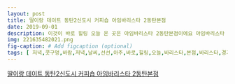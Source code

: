 ```yaml
---
layout: post
title: 딸이랑 데이트 동탄2신도시 커피숍 아임바리스타 2동탄본점
date: 2019-09-01
description: 이것이 바로 힐링 오늘 온 곳은 아임바리스타 2동탄본점이에요 아임바리스타 2동탄본점 경기도 화성시 영천동 68310 아이스 초콜렛 라떼와 치즈마카롱과 아메리카노 주문했어요 산책할거라 
img: 221635482021.png
fig-caption: # Add figcaption (optional)
tags: [ 저녁,콧구멍,바람,저녁,날씨,선선,아주,바로,힐링,오늘,바리스타,본점,바리스타,경기도,화성시,영천동,바리스타,본점,경기도,화성시,영천동,아이스,초콜렛,라떼,치즈,마카롱,아메리카노,주문,산책,테이크아웃,지금,바리스타,주년,기념,행사,이상,구매,음료,무료,쿠폰,주네,결제,음료,무료,쿠폰,주년,축하,덩달아,기쁨,바리스타,본점,오픈,주년,이벤트,쿠폰,이상,아이스,커피잔,더치,증정,대요,이벤트,바리스타,본점,오픈,주년,이벤트,인테리어,완벽,아메리카노,초콜렛,라떼,따님,마카롱,순삭,신도시,사시,커피,디저트,바리스타,본점 ]
---
```

[딸이랑 데이트 동탄2신도시 커피숍 아임바리스타 2동탄본점](https://blog.naver.com/akdqhkfkdi?Redirect=Log&logNo=221635482021)